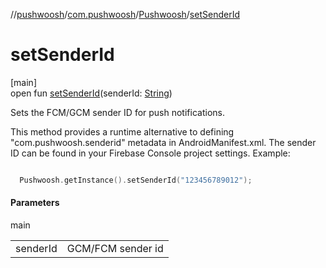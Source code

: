 //[pushwoosh](../../../index.md)/[com.pushwoosh](../index.md)/[Pushwoosh](index.md)/[setSenderId](set-sender-id.md)

# setSenderId

[main]\
open fun [setSenderId](set-sender-id.md)(senderId: [String](https://developer.android.com/reference/kotlin/java/lang/String.html))

Sets the FCM/GCM sender ID for push notifications. 

 This method provides a runtime alternative to defining &quot;com.pushwoosh.senderid&quot; metadata in AndroidManifest.xml. The sender ID can be found in your Firebase Console project settings.  Example: 

```kotlin

  Pushwoosh.getInstance().setSenderId("123456789012");

```

#### Parameters

main

| | |
|---|---|
| senderId | GCM/FCM sender id |
